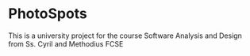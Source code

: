 # PhotoSpots
This is a university project for the course Software Analysis and Design from Ss. Cyril and Methodius FCSE
